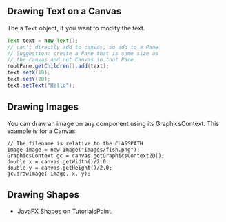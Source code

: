 
## Drawing Text on a Canvas

The a `Text` object, if you want to modify the text.
```java
Text text = new Text();
// can't directly add to canvas, so add to a Pane
// Suggestion: create a Pane that is same size as
// the canvas and put Canvas in that Pane.
rootPane.getChildren().add(text);
text.setX(10);
text.setY(20);
text.setText("Hello");
```

## Drawing Images

You can draw an image on any component using its
GraphicsContext.  This example is for a Canvas.
```
// The filename is relative to the CLASSPATH
Image image = new Image("images/fish.png");
GraphicsContext gc = canvas.getGraphicsContext2D();
double x = canvas.getWidth()/2.0:
double y = canvas.getHeight()/2.0;
gc.drawImage( image, x, y);
```

## Drawing Shapes

* [JavaFX Shapes](https://www.tutorialspoint.com/javafx/javafx_2d_shapes.htm) on TutorialsPoint.
